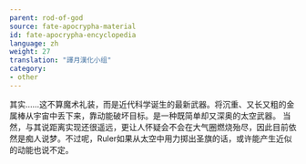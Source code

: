```yaml
---
parent: rod-of-god
source: fate-apocrypha-material
id: fate-apocrypha-encyclopedia
language: zh
weight: 27
translation: "譯月漢化小组"
category:
- other
---
```


其实……这不算魔术礼装，而是近代科学诞生的最新武器。将沉重、又长又粗的金属棒从宇宙中丢下来，靠动能破坏目标。是一种既简单却又深奥的太空武器。
当然，与其说距离实现还很遥远，更让人怀疑会不会在大气圈燃烧殆尽，因此目前依然是痴人说梦。不过呢，Ruler如果从太空中用力掷出圣旗的话，或许能产生近似的动能也说不定。
